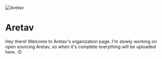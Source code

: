 <img
  src="https://aretav.com/card.png"
  alt="Aretav"
 />

# Aretav

Hey there! Welcome to Aretav's organization page. I'm slowly working on open sourcing Aretav, so when it's complete everything will be uploaded here. :D
